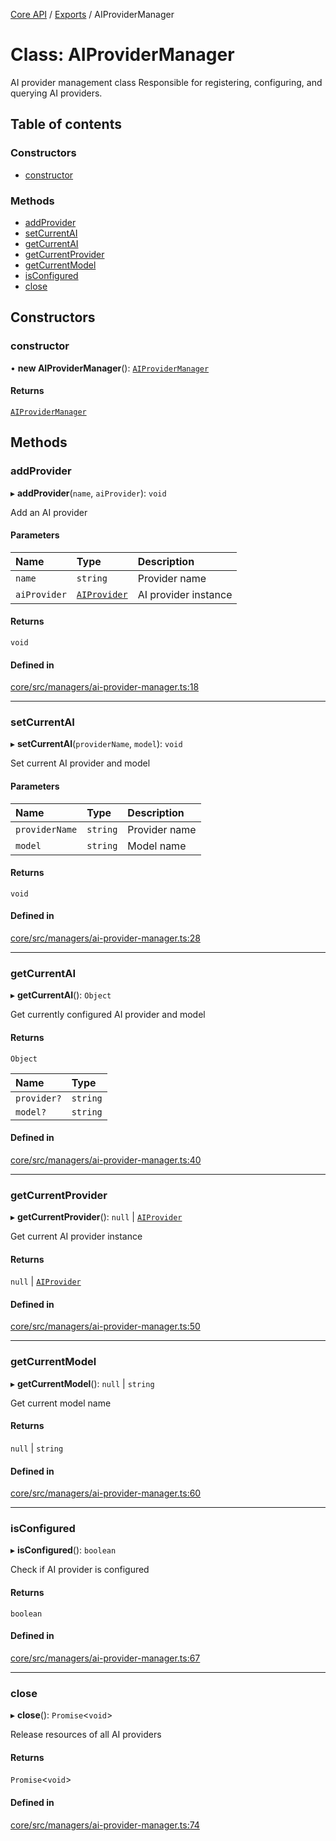 <!-- 
 ⚠️  AUTO-GENERATED FILE - DO NOT EDIT MANUALLY
 This file is automatically generated by scripts/docs-generator.js
 To make changes, edit the source TypeScript files or update the generator script
-->

[Core API](../../) / [Exports](../modules) / AIProviderManager

# Class: AIProviderManager

AI provider management class
Responsible for registering, configuring, and querying AI providers.

## Table of contents

### Constructors

- [constructor](AIProviderManager#constructor)

### Methods

- [addProvider](AIProviderManager#addprovider)
- [setCurrentAI](AIProviderManager#setcurrentai)
- [getCurrentAI](AIProviderManager#getcurrentai)
- [getCurrentProvider](AIProviderManager#getcurrentprovider)
- [getCurrentModel](AIProviderManager#getcurrentmodel)
- [isConfigured](AIProviderManager#isconfigured)
- [close](AIProviderManager#close)

## Constructors

### constructor

• **new AIProviderManager**(): [`AIProviderManager`](AIProviderManager)

#### Returns

[`AIProviderManager`](AIProviderManager)

## Methods

### addProvider

▸ **addProvider**(`name`, `aiProvider`): `void`

Add an AI provider

#### Parameters

| Name | Type | Description |
| :------ | :------ | :------ |
| `name` | `string` | Provider name |
| `aiProvider` | [`AIProvider`](../interfaces/AIProvider) | AI provider instance |

#### Returns

`void`

#### Defined in

[core/src/managers/ai-provider-manager.ts:18](https://github.com/woojubb/robota/blob/e9a16308aa7c5860eec707b38c4a69831f29dd9f/packages/core/src/managers/ai-provider-manager.ts#L18)

___

### setCurrentAI

▸ **setCurrentAI**(`providerName`, `model`): `void`

Set current AI provider and model

#### Parameters

| Name | Type | Description |
| :------ | :------ | :------ |
| `providerName` | `string` | Provider name |
| `model` | `string` | Model name |

#### Returns

`void`

#### Defined in

[core/src/managers/ai-provider-manager.ts:28](https://github.com/woojubb/robota/blob/e9a16308aa7c5860eec707b38c4a69831f29dd9f/packages/core/src/managers/ai-provider-manager.ts#L28)

___

### getCurrentAI

▸ **getCurrentAI**(): `Object`

Get currently configured AI provider and model

#### Returns

`Object`

| Name | Type |
| :------ | :------ |
| `provider?` | `string` |
| `model?` | `string` |

#### Defined in

[core/src/managers/ai-provider-manager.ts:40](https://github.com/woojubb/robota/blob/e9a16308aa7c5860eec707b38c4a69831f29dd9f/packages/core/src/managers/ai-provider-manager.ts#L40)

___

### getCurrentProvider

▸ **getCurrentProvider**(): ``null`` \| [`AIProvider`](../interfaces/AIProvider)

Get current AI provider instance

#### Returns

``null`` \| [`AIProvider`](../interfaces/AIProvider)

#### Defined in

[core/src/managers/ai-provider-manager.ts:50](https://github.com/woojubb/robota/blob/e9a16308aa7c5860eec707b38c4a69831f29dd9f/packages/core/src/managers/ai-provider-manager.ts#L50)

___

### getCurrentModel

▸ **getCurrentModel**(): ``null`` \| `string`

Get current model name

#### Returns

``null`` \| `string`

#### Defined in

[core/src/managers/ai-provider-manager.ts:60](https://github.com/woojubb/robota/blob/e9a16308aa7c5860eec707b38c4a69831f29dd9f/packages/core/src/managers/ai-provider-manager.ts#L60)

___

### isConfigured

▸ **isConfigured**(): `boolean`

Check if AI provider is configured

#### Returns

`boolean`

#### Defined in

[core/src/managers/ai-provider-manager.ts:67](https://github.com/woojubb/robota/blob/e9a16308aa7c5860eec707b38c4a69831f29dd9f/packages/core/src/managers/ai-provider-manager.ts#L67)

___

### close

▸ **close**(): `Promise`\<`void`\>

Release resources of all AI providers

#### Returns

`Promise`\<`void`\>

#### Defined in

[core/src/managers/ai-provider-manager.ts:74](https://github.com/woojubb/robota/blob/e9a16308aa7c5860eec707b38c4a69831f29dd9f/packages/core/src/managers/ai-provider-manager.ts#L74)

